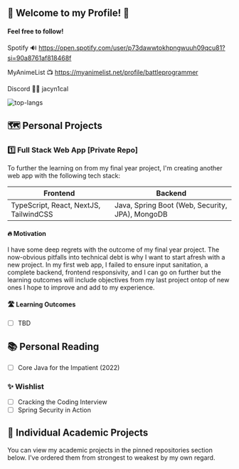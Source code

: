 ## 🍃 Welcome to my Profile! 🍃

#### Feel free to follow!
Spotify 🔊 https://open.spotify.com/user/p73dawwtokhpngwuuh09qcu81?si=90a8761af818468f

MyAnimeList 📺 https://myanimelist.net/profile/battleprogrammer

Discord 🧑‍💻 jacyn1cal

![top-langs](https://github-readme-stats.vercel.app/api/top-langs?username=jh10z&show_icons=true&theme=radical)

## 🗺️ Personal Projects
### 1️⃣ Full Stack Web App [Private Repo]
To further the learning on from my final year project, I'm creating another web app with the following tech stack:

| Frontend  | Backend |
| ------------- | ------------- |
| TypeScript, React, NextJS, TailwindCSS  | Java, Spring Boot (Web, Security, JPA), MongoDB |

#### 🔥 Motivation
I have some deep regrets with the outcome of my final year project. The now-obvious pitfalls into technical debt is why I want to start afresh with a new project. In my first web app, I failed to ensure input sanitation, a complete backend, frontend responsivity, and I can go on further but the learning outcomes will include objectives from my last project ontop of new ones I hope to improve and add to my experience. 

#### 🛣️ Learning Outcomes
- [ ] TBD

## 📚 Personal Reading
- [ ] Core Java for the Impatient (2022)

### ✨ Wishlist
- [ ] Cracking the Coding Interview
- [ ] Spring Security in Action

## 🔭 Individual Academic Projects
You can view my academic projects in the pinned repositories section below. I've ordered them from strongest to weakest by my own regard.

<!--
**jh10z/jh10z** is a ✨ _special_ ✨ repository because its `README.md` (this file) appears on your GitHub profile.

Here are some ideas to get you started:

- 🔭 I’m currently working on ...
- 🌱 I’m currently learning ...
- 👯 I’m looking to collaborate on ...
- 🤔 I’m looking for help with ...
- 💬 Ask me about ...
- 📫 How to reach me: ...
- 😄 Pronouns: ...
- ⚡ Fun fact: ...
-->

